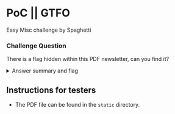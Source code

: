 # PoC || GTFO

Easy Misc challenge by Spaghetti
		
### Challenge Question

There is a flag hidden within this PDF newsletter, can you find it?

<details>
  <summary>Answer summary and flag</summary>
  
  The flag is in the variable name for the email text field. There are lots of tools to get a data dump from the PDF, I used PDF toolkit.
  
  `pdftk poc-or-gtfo.pdf dump_data_fields output data_fields`
  
  
</details>

## Instructions for testers

- The PDF file can be found in the `static` directory.

